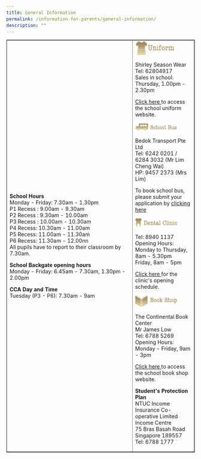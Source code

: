 ```yaml
---
title: General Information
permalink: /information-for-parents/general-information/
description: ""
---
```

<table style="border-collapse: collapse; width: 100%;" border="1">
<tbody>
<tr>
<td style="width: 67%;"><p><strong>School Hours</strong><br>Monday - Friday: 7.30am - 1.30pm<br>P1 Recess : 9.00am - 9.30am<br>P2 Recess : 9.30am - 10.00am<br>P3 Recess : 10.00am - 10.30am<br>P4 Recess: 10.30am - 11.00am&nbsp;<br>P5 Recess: 11.00am - 11.30am&nbsp;<br>P6 Recess: 11.30am - 12.00nn&nbsp;<br>All pupils have to report to their classroom by 7.30am.</p>
<p><strong>School Backgate opening hours<br></strong>Monday - Friday: 6.45am - 7.30am, 1.30pm - 2.00pm</p>
<p><strong>CCA Day and Time<br></strong>Tuesday (P3 - P6): 7.30am - 9am</p></td>
<td style="width: 33%;"><img style="width: 70%;" src="/images/gi1.jpeg">
<p>Shirley Season Wear<br>Tel: 62804917<br>Sales in school:<br>Thursday, 1.00pm - 2.30pm</p>
<a href="https://www.shirleyuni.com/product-category/chongzheng-primary-school/" target="_blank" rel="noopener">Click here </a> to access the school uniform website.<p></p>
	
<img style="width: 75%;" src="/images/gi2.jpeg">
<p>Bedok Transport Pte Ltd<br>Tel: 6242 0201 / 6284 3032 (Mr Lim Cheng Wai)<br>HP: 9457 2373 (Mrs Lim)</p>
To book school bus, please submit your application by <a href="www.bedoktransport.com/bedok_transport/register" target="_blank" rel="noopener">clicking here </a> <p></p>	

<img style="width: 75%;" src="/images/gi3.jpeg">
<p>Tel:&nbsp;8940 1137<br>Opening Hours:<br>Monday to Thursday, 8am - 5.30pm<br>Friday, 8am - 5pm</p> 
<a href="https://go.gov.sg/dental-clinic-opening-schedule" target="_blank" rel="noopener">Click here </a> for the clinic's opening schedule.<p></p> 
<img style="width: 75%;" src="/images/gi4.jpeg">
<p>The Continental Book Center<br>Mr James Low<br>Tel: 6788 5269<br>Opening Hours:<br>Monday - Friday, 9am - 3pm</p>
<a href="https://thecontinental.sg/" target="_blank" rel="noopener">Click here </a> to access the school book shop website.<p></p>
	
<p><strong>Student's Protection Plan<br></strong>NTUC Income Insurance Co-operative Limited Income Centre<br>75 Bras Basah Road<br>Singapore 189557<br>Tel: 6788 1777</p></td></tr></tbody></table>